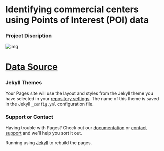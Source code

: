 # Identifying commercial centers using Points of Interest (POI) data

### Project Discription 

![img](https://github.com/Ishaan28malik/OSM-Commercial-Market-POI/blob/master/src/Images/OSM%20CP.PNG)

# [Data Source](https://www.openstreetmap.org/#map=11/28.6518/77.2219)


### Jekyll Themes

Your Pages site will use the layout and styles from the Jekyll theme you have selected in your [repository settings](https://github.com/Ishaan28malik/OSM-Commercial-Market-POI/settings). The name of this theme is saved in the Jekyll `_config.yml` configuration file.

### Support or Contact

Having trouble with Pages? Check out our [documentation](https://help.github.com/categories/github-pages-basics/) or [contact support](https://github.com/contact) and we’ll help you sort it out.


Running using [Jekyll](https://jekyllrb.com/) to rebuild the pages.
